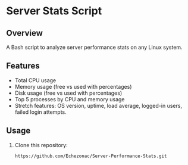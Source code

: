# Server Stats Script

## Overview
A Bash script to analyze server performance stats on any Linux system.

## Features
- Total CPU usage
- Memory usage (free vs used with percentages)
- Disk usage (free vs used with percentages)
- Top 5 processes by CPU and memory usage
- Stretch features: OS version, uptime, load average, logged-in users, failed login attempts.

## Usage
1. Clone this repository:
   ```bash
   https://github.com/Echezonac/Server-Performance-Stats.git
